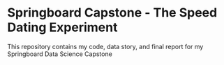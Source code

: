 # Springboard Capstone - The Speed Dating Experiment

This repository contains my code, data story, and final report for my Springboard Data Science Capstone
